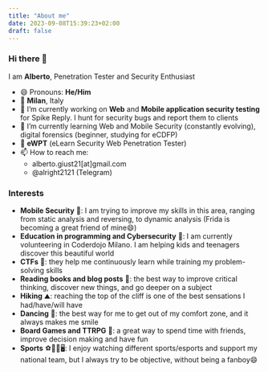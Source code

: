 ```yaml
---
title: "About me"
date: 2023-09-08T15:39:23+02:00
draft: false
---
```


### Hi there 👋

I am **Alberto**, Penetration Tester and Security Enthusiast
- 😄 Pronouns: **He/Him**
- 📍 **Milan**, Italy
- 🔭 I’m currently working on **Web** and **Mobile application security testing** for Spike Reply. I hunt for security bugs and report them to clients
- 🌱 I’m currently learning Web and Mobile Security (constantly evolving), digital forensics (beginner, studying for eCDFP)
- 📜 **eWPT** (eLearn Security Web Penetration Tester)
- 📫 How to reach me:
  - alberto.giust21[at]gmail.com
  - @alright2121 (Telegram)

### Interests
- **Mobile Security** 📱: I am trying to improve my skills in this area, ranging from static analysis and reversing, to dynamic analysis (Frida is becoming a great friend of mine😄)
- **Education in programming and Cybersecurity** 🧮: I am currently volunteering in Coderdojo Milano. I am helping kids and teenagers discover this beautiful world
- **CTFs** 🚩: they help me continuously learn while training my problem-solving skills
- **Reading books and blog posts** 📖: the best way to improve critical thinking, discover new things, and go deeper on a subject
- **Hiking** ⛰️: reaching the top of the cliff is one of the best sensations I had/have/will have
- **Dancing** 🕺: the best way for me to get out of my comfort zone, and it always makes me smile
- **Board Games and TTRPG** 🎲: a great way to spend time with friends, improve decision making and have fun
- **Sports** ⚽🏀🏐🖥️: I enjoy watching different sports/esports and support my national team, but I always try to be objective, without being a fanboy😄


<!--
**alright21/alright21** is a ✨ _special_ ✨ repository because its `README.md` (this file) appears on your GitHub profile.

Here are some ideas to get you started:

- 🔭 I’m currently working on ...
- 🌱 I’m currently learning ...
- 👯 I’m looking to collaborate on ...
- 🤔 I’m looking for help with ...
- 💬 Ask me about ...
- 📫 How to reach me: ...
- 😄 Pronouns: ...
- ⚡ Fun fact: ...
-->
